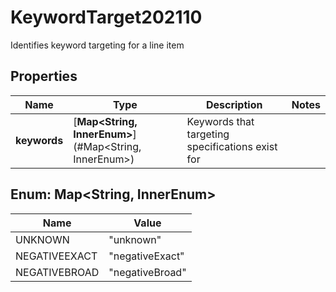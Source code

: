 

# KeywordTarget202110

Identifies keyword targeting for a line item

## Properties

| Name | Type | Description | Notes |
|------------ | ------------- | ------------- | -------------|
|**keywords** | [**Map&lt;String, InnerEnum&gt;**](#Map&lt;String, InnerEnum&gt;) | Keywords that targeting specifications exist for |  |



## Enum: Map&lt;String, InnerEnum&gt;

| Name | Value |
|---- | -----|
| UNKNOWN | &quot;unknown&quot; |
| NEGATIVEEXACT | &quot;negativeExact&quot; |
| NEGATIVEBROAD | &quot;negativeBroad&quot; |



